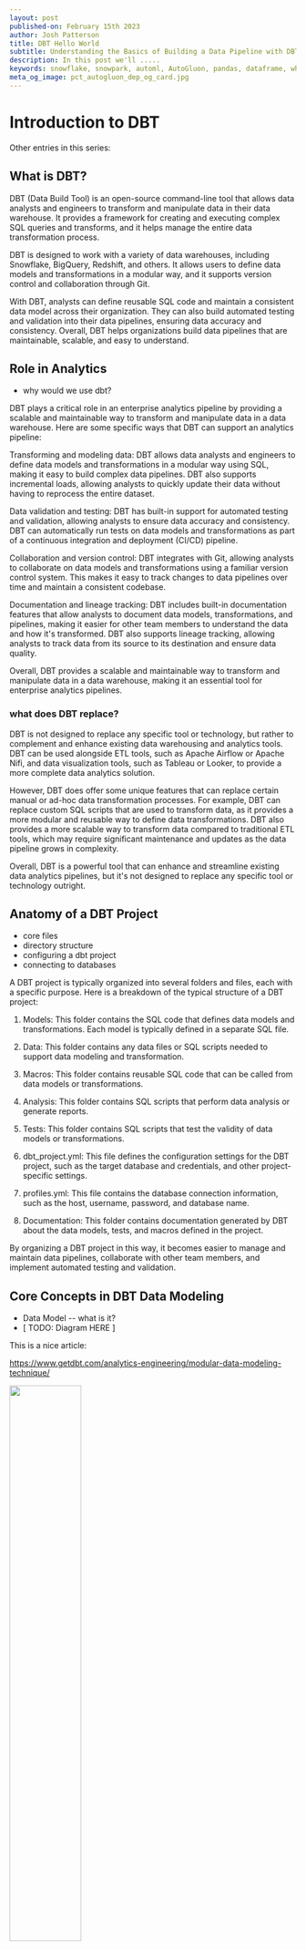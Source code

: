 ```yaml
---
layout: post
published-on: February 15th 2023
author: Josh Patterson
title: DBT Hello World
subtitle: Understanding the Basics of Building a Data Pipeline with DBT
description: In this post we'll .....
keywords: snowflake, snowpark, automl, AutoGluon, pandas, dataframe, whl, pip, anaconda, dependency
meta_og_image: pct_autogluon_dep_og_card.jpg
---
```


# Introduction to DBT

Other entries in this series:


## What is DBT?

DBT (Data Build Tool) is an open-source command-line tool that allows data analysts and engineers to transform and manipulate data in their data warehouse. It provides a framework for creating and executing complex SQL queries and transforms, and it helps manage the entire data transformation process.

DBT is designed to work with a variety of data warehouses, including Snowflake, BigQuery, Redshift, and others. It allows users to define data models and transformations in a modular way, and it supports version control and collaboration through Git.

With DBT, analysts can define reusable SQL code and maintain a consistent data model across their organization. They can also build automated testing and validation into their data pipelines, ensuring data accuracy and consistency. Overall, DBT helps organizations build data pipelines that are maintainable, scalable, and easy to understand.

## Role in Analytics


* why would we use dbt?

DBT plays a critical role in an enterprise analytics pipeline by providing a scalable and maintainable way to transform and manipulate data in a data warehouse. Here are some specific ways that DBT can support an analytics pipeline:

Transforming and modeling data: DBT allows data analysts and engineers to define data models and transformations in a modular way using SQL, making it easy to build complex data pipelines. DBT also supports incremental loads, allowing analysts to quickly update their data without having to reprocess the entire dataset.

Data validation and testing: DBT has built-in support for automated testing and validation, allowing analysts to ensure data accuracy and consistency. DBT can automatically run tests on data models and transformations as part of a continuous integration and deployment (CI/CD) pipeline.

Collaboration and version control: DBT integrates with Git, allowing analysts to collaborate on data models and transformations using a familiar version control system. This makes it easy to track changes to data pipelines over time and maintain a consistent codebase.

Documentation and lineage tracking: DBT includes built-in documentation features that allow analysts to document data models, transformations, and pipelines, making it easier for other team members to understand the data and how it's transformed. DBT also supports lineage tracking, allowing analysts to track data from its source to its destination and ensure data quality.

Overall, DBT provides a scalable and maintainable way to transform and manipulate data in a data warehouse, making it an essential tool for enterprise analytics pipelines.

### what does DBT replace?

DBT is not designed to replace any specific tool or technology, but rather to complement and enhance existing data warehousing and analytics tools. DBT can be used alongside ETL tools, such as Apache Airflow or Apache Nifi, and data visualization tools, such as Tableau or Looker, to provide a more complete data analytics solution.

However, DBT does offer some unique features that can replace certain manual or ad-hoc data transformation processes. For example, DBT can replace custom SQL scripts that are used to transform data, as it provides a more modular and reusable way to define data transformations. DBT also provides a more scalable way to transform data compared to traditional ETL tools, which may require significant maintenance and updates as the data pipeline grows in complexity.

Overall, DBT is a powerful tool that can enhance and streamline existing data analytics pipelines, but it's not designed to replace any specific tool or technology outright.

## Anatomy of a DBT Project

* core files
* directory structure
* configuring a dbt project
* connecting to databases

A DBT project is typically organized into several folders and files, each with a specific purpose. Here is a breakdown of the typical structure of a DBT project:

1. Models: This folder contains the SQL code that defines data models and transformations. Each model is typically defined in a separate SQL file.

2. Data: This folder contains any data files or SQL scripts needed to support data modeling and transformation.

3. Macros: This folder contains reusable SQL code that can be called from data models or transformations.

4. Analysis: This folder contains SQL scripts that perform data analysis or generate reports.

5. Tests: This folder contains SQL scripts that test the validity of data models or transformations.

6. dbt_project.yml: This file defines the configuration settings for the DBT project, such as the target database and credentials, and other project-specific settings.

7. profiles.yml: This file contains the database connection information, such as the host, username, password, and database name.

8. Documentation: This folder contains documentation generated by DBT about the data models, tests, and macros defined in the project.

By organizing a DBT project in this way, it becomes easier to manage and maintain data pipelines, collaborate with other team members, and implement automated testing and validation.

## Core Concepts in DBT Data Modeling

* Data Model -- what is it?
* [ TODO: Diagram HERE ]

This is a nice article:

https://www.getdbt.com/analytics-engineering/modular-data-modeling-technique/

<img src="https://www.getdbt.com/ui/img/guides/analytics-engineering/intermediate_data_models.png" width="50%" height="50%" />

A DBT data model is a SQL query that defines a specific view of data in a data warehouse. The data model can include joins, filters, aggregations, and other transformations that shape the data into a format that's easier to work with for downstream analysis and reporting.

DBT models are defined using SQL syntax and can be composed of other models or database tables. Models are defined in separate SQL files, and DBT provides a mechanism for organizing models into a modular structure.

DBT models are incremental, which means that DBT only processes the new or changed data since the last time the model was run. This makes DBT models more efficient than traditional ETL processes that require processing all of the data each time.

DBT data models are part of a larger data pipeline that transforms raw data into a format that's more useful for data analysis and reporting. By using DBT to define data models, analysts can build complex data pipelines that are modular, maintainable, and easy to test and validate.


# Building Our DBT Hello World Project with Synthetic Patient Data

* conda env creation
* install duckDB and connector
* load raw data into DuckDB
* dbt init [project]
* configuring connection to snowflake

## The Synthetic Patient Doctor Visit Data

* [ describe the data here ]

## Create Environment in Conda


To create an environment in Conda, you can follow these steps:

1. Open your terminal (or Anaconda Prompt on Windows).

2. Type the following command to create a new environment named my_env (you can replace my_env with your preferred name):

```
conda create --name my_env
```

3. Conda will ask you to confirm the installation of any additional packages that are required to create the environment. Type y and press Enter to proceed.

4. Once the environment is created, activate it by typing:

```

```

5. Your prompt should now show the name of the environment in parentheses, indicating that it's active.

6. You can now install any packages you need for your project using conda install or pip install.

7. When you're done working in the environment, you can deactivate it by typing:

```
conda deactivate
```


## Install DBT and DuckDB Connector

[ DuckDB and DBT for this one locally? ]

https://github.com/jwills/dbt-duckdb

Quote from the website:

`DuckDB is an embedded database, similar to SQLite, but designed for OLAP-style analytics. It is crazy fast and allows you to read and write data stored in CSV and Parquet files directly, without requiring you to load them into the database first.`

`dbt is the best way to manage a collection of data transformations written in SQL or Python for analytics and data science. dbt-duckdb is the project that ties DuckDB and dbt together, allowing you to create a Modern Data Stack In A Box or a simple and powerful data lakehouse- no Java or Scala required.`

Install duckdb, dbt, and the connector:

```
https://duckdb.org/docs/installation/index

pip3 install dbt-duckdb

```

The latest supported version targets dbt-core 1.1.x and duckdb 0.3.2.

### DuckDB CLI

We still need the CLI to load some data into DuckDB:


The DuckDB CLI (Command Line Interface) is a single, dependency free executable.

( todo: explain why the CLI is seperate )

### Load our Synthetic Insurance Data into DuckDB


`create table fips_test (fips_code VARCHAR, county VARCHAR, state VARCHAR);`

Confirm we can get to the data:

`select * from './data/test_fips_data.csv';`

Now copy the raw data into our table:

`copy fips_test from './data/test_fips_data.csv' (AUTO_DETECT TRUE);`

and then:

`show tables;`

### Connecting to our local DuckDB Install with the `dbt-duckdb` Connector:

https://docs.getdbt.com/reference/warehouse-setups/duckdb-setup

`DuckDB is an embedded database, similar to SQLite, but designed for OLAP-style analytics instead of OLTP. The only configuration parameter that is required in your profile (in addition to type: duckdb) is the path field, which should refer to a path on your local filesystem where you would like the DuckDB database file (and it's associated write-ahead log) to be written. You can also specify the schema parameter if you would like to use a schema besides the default (which is called main).`


### Using DBT Locally vs Using DBT in the Cloud

* need to reference [ exploratory vs enterprise data pipelines here ]
* Josh Wills notes on why he used DBT with DuckDB

### Load Some Synthetic Patient Data Into DuckDB

* load the doctor visit csv file into DuckDB
* make note of the path



## Configure DBT Profile to Connect to DuckDB Database

To configure DBT to connect to a database, you need to create a configuration file called profiles.yml. This file should contain the necessary connection information for each database you want to connect to.

On OSX, the DBT profile.yml file lives at:

```
cat ~/.dbt/profiles.yml
```

### General Notes on Editing profile.yml

Here are the general steps to configure DBT to connect to a database:

1. Open a text editor and create a new file called profiles.yml in the root directory of your DBT project.

2. Inside the profiles.yml file, define a profile for each database you want to connect to. The profile should include the database type (e.g., postgres, redshift, etc.), host, port, database name, username, and password. Here's an example profile for a PostgreSQL database:

```
my_database:
  target: dev
  outputs:
    dev:
      type: postgres
      host: myhostname.com
      port: 5432
      dbname: mydatabase
      user: myusername
      password: mypassword
      schema: myschema
      threads: 4
      keepalives_idle: 0
```

3. Save the profiles.yml file.

4. In your DBT project, you can now reference the profile name in your dbt_project.yml file. For example, if your profile is called my_database, you can reference it like this:

```
# dbt_project.yml
...
profile: my_database
...
```

5. Once you've configured your profiles, you can run DBT commands like dbt run or dbt test to execute your DBT project against the specified database.

That's it! With these steps, you can configure DBT to connect to a database and start building data models and pipelines.

### Configure the Profile for DuckDB

```
dbt_duckdb_test:
  target: dev
  outputs:
    dev:
      type: duckdb
      path: '...../workspaces/snowpark_demos/duckdb/fips_test_db'
      #optional fields
      #schema: schema_name 
```

## Initialize DBT Project

From:
https://docs.getdbt.com/docs/building-a-dbt-project/projects

```
dbt init [project_name]
```

So here we can just use:

```
dbt init
20:04:41  Running with dbt=1.1.1
20:04:41  Setting up your profile.
The profile dbt_duckdb_test already exists in /Users/josh/.dbt/profiles.yml. Continue and overwrite it? [y/N]: N
```

And then let's check out what was generated:

```
ls -la

total 24
drwxr-xr-x  12 josh  staff   384 Jul 28 16:04 .
drwxr-xr-x   7 josh  staff   224 Jul 28 16:02 ..
-rw-r--r--   1 josh  staff    29 Jul 27 15:00 .gitignore
-rw-r--r--   1 josh  staff   571 Jul 27 15:00 README.md
drwxr-xr-x   3 josh  staff    96 Jul 27 15:00 analyses
-rw-r--r--   1 josh  staff  1349 Jul 28 16:02 dbt_project.yml
drwxr-xr-x   3 josh  staff    96 Jul 28 16:04 logs
drwxr-xr-x   3 josh  staff    96 Jul 27 15:00 macros
drwxr-xr-x   3 josh  staff    96 Jul 27 15:00 models
drwxr-xr-x   3 josh  staff    96 Jul 27 15:00 seeds
drwxr-xr-x   3 josh  staff    96 Jul 27 15:00 snapshots
drwxr-xr-x   3 josh  staff    96 Jul 27 15:00 tests
```




## Run DBT Pipeline

### Confirm DBT Profile Connection Works


Try the following command:

```
dbt debug

20:04:52  Running with dbt=1.1.1
dbt version: 1.1.1
python version: 3.8.13
python path: /Users/josh/opt/anaconda3/envs/hurricane_analytics/bin/python
os info: macOS-10.16-x86_64-i386-64bit
Using profiles.yml file at /Users/josh/.dbt/profiles.yml
Using dbt_project.yml file at /Users/josh/Documents/PattersonConsulting/workspaces/snowpark_demos/dbt/dbt_duckdb_test/dbt_project.yml

Configuration:
  profiles.yml file [OK found and valid]
  dbt_project.yml file [OK found and valid]

Required dependencies:
 - git [OK found]

Connection:
  database: main
  schema: main
  path: /Users/josh/Documents/PattersonConsulting/workspaces/snowpark_demos/duckdb/fips_test_db
  Connection test: [OK connection ok]

All checks passed!
```




### Run DBT Pipeline Locally

```
dbt run
```



### Run DBT Pipeline from Github


# Summary

In this blog post we gave you an overview of DBT and then showed how to build a simple "Hello World"-style of application. For more information on DBT, check out their documentation. For more information on cloud infrastructure, check out the rest of the articles in our blog.

We also offer private workshops for companies on topics such as creating and running DBT pipelines, please feel free to reach out if you'd like to discuss attending one of our workshops.